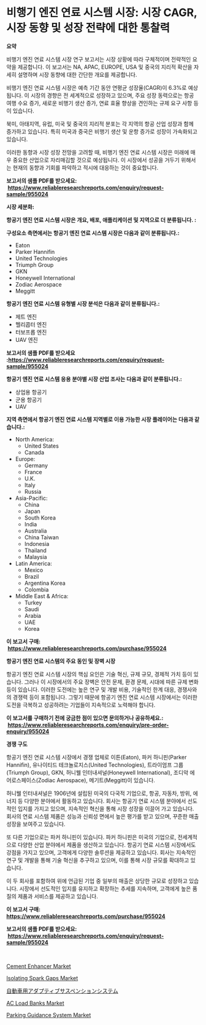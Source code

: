 <p><h1>비행기 엔진 연료 시스템 시장: 시장 CAGR, 시장 동향 및 성장 전략에 대한 통찰력</h1></p><p><strong>요약</strong></p>
<p><p>비행기 엔진 연료 시스템 시장 연구 보고서는 시장 상황에 따라 구체적이며 전략적인 요약을 제공합니다. 이 보고서는 NA, APAC, EUROPE, USA 및 중국의 지리적 확산을 자세히 설명하며 시장 동향에 대한 간단한 개요를 제공합니다.</p><p>비행기 엔진 연료 시스템 시장은 예측 기간 동안 연평균 성장율(CAGR)이 6.3%로 예상됩니다. 이 시장의 경향은 전 세계적으로 성장하고 있으며, 주요 성장 동력으로는 항공 여행 수요 증가, 새로운 비행기 생산 증가, 연료 효율 향상을 견인하는 규제 요구 사항 등이 있습니다.</p><p>북미, 아태지역, 유럽, 미국 및 중국의 지리적 분포는 각 지역의 항공 산업 성장과 함께 증가하고 있습니다. 특히 미국과 중국은 비행기 생산 및 운항 증가로 성장이 가속화되고 있습니다.</p><p>이러한 동향과 시장 성장 전망을 고려할 때, 비행기 엔진 연료 시스템 시장은 미래에 매우 중요한 산업으로 자리매김할 것으로 예상됩니다. 이 시장에서 성공을 거두기 위해서는 현재의 동향과 기회를 파악하고 적시에 대응하는 것이 중요합니다.</p></p>
<p><strong>보고서의 샘플 PDF를 받으세요: &nbsp;<a href="https://www.reliableresearchreports.com/enquiry/request-sample/955024">https://www.reliableresearchreports.com/enquiry/request-sample/955024</a></strong></p>
<p><strong>시장 세분화:</strong></p>
<p><strong> 항공기 엔진 연료 시스템 시장은 개요, 배포, 애플리케이션 및 지역으로 더 분류됩니다. :</strong></p>
<p><strong>구성요소 측면에서는 항공기 엔진 연료 시스템 시장은 다음과 같이 분류됩니다.:</strong></p>
<p><ul><li>Eaton</li><li>Parker Hannifin</li><li>United Technologies</li><li>Triumph Group</li><li>GKN</li><li>Honeywell International</li><li>Zodiac Aerospace</li><li>Meggitt</li></ul></p>
<p><strong> 항공기 엔진 연료 시스템 유형별 시장 분석은 다음과 같이 분류됩니다.:</strong></p>
<p><ul><li>제트 엔진</li><li>헬리콥터 엔진</li><li>터보프롭 엔진</li><li>UAV 엔진</li></ul></p>
<p><strong>보고서의 샘플 PDF를 받으세요 :<a href="https://www.reliableresearchreports.com/enquiry/request-sample/955024">https://www.reliableresearchreports.com/enquiry/request-sample/955024</a></strong></p>
<p><strong> 항공기 엔진 연료 시스템 응용 분야별 시장 산업 조사는 다음과 같이 분류됩니다.:</strong></p>
<p><ul><li>상업용 항공기</li><li>군용 항공기</li><li>UAV</li></ul></p>
<p><strong>지역 측면에서 항공기 엔진 연료 시스템 지역별로 이용 가능한 시장 플레이어는 다음과 같습니다.:</strong></p>
<p><ul>
    <li>
        North America:
        <ul>
            <li>United States</li>
            <li>Canada</li>
        </ul>
    </li>
    <li>
        Europe:
        <ul>
            <li>Germany</li>
            <li>France</li>
            <li>U.K.</li>
            <li>Italy</li>
            <li>Russia</li>
        </ul>
    </li>
    <li>
        Asia-Pacific:
        <ul>
            <li>China</li>
            <li>Japan</li>
            <li>South Korea</li>
            <li>India</li>
            <li>Australia</li>
            <li>China Taiwan</li>
            <li>Indonesia</li>
            <li>Thailand</li>
            <li>Malaysia</li>
        </ul>
    </li>
    <li>
        Latin America:
        <ul>
            <li>Mexico</li>
            <li>Brazil</li>
            <li>Argentina Korea</li>
            <li>Colombia</li>
        </ul>
    </li>
    <li>
        Middle East & Africa:
        <ul>
            <li>Turkey</li>
            <li>Saudi</li>
            <li>Arabia</li>
            <li>UAE</li>
            <li>Korea</li>
        </ul>
    </li>
    </ul></p>
<p><strong>이 보고서 구매: &nbsp;<a href="https://www.reliableresearchreports.com/purchase/955024">https://www.reliableresearchreports.com/purchase/955024</a></strong></p>
<p><strong>항공기 엔진 연료 시스템의 주요 동인 및 장벽 시장</strong></p>
<p><p>항공기 엔진 연료 시스템 시장의 핵심 요인은 기술 혁신, 규제 규모, 경제적 가치 등이 있습니다. 그러나 이 시장에서의 주요 장벽은 안전 문제, 환경 문제, 시대에 따른 규제 변화 등이 있습니다. 이러한 도전에는 높은 연구 및 개발 비용, 기술적인 한계 대응, 경쟁사와의 경쟁력 등이 포함됩니다. 그렇기 때문에 항공기 엔진 연료 시스템 시장에서는 이러한 도전을 극복하고 성공하려는 기업들이 지속적으로 노력해야 합니다.</p></p>
<p><strong>이 보고서를 구매하기 전에 궁금한 점이 있으면 문의하거나 공유하세요.: &nbsp;<a href="https://www.reliableresearchreports.com/enquiry/pre-order-enquiry/955024">https://www.reliableresearchreports.com/enquiry/pre-order-enquiry/955024</a></strong></p>
<p><strong>경쟁 구도</strong></p>
<p><p>항공기 엔진 연료 시스템 시장에서 경쟁 업체로 이튼(Eaton), 파커 하니핀(Parker Hannifin), 유나이티드 테크놀로지스(United Technologies), 트라이엄프 그룹(Triumph Group), GKN, 허니웰 인터내셔널(Honeywell International), 조디악 에어로스페이스(Zodiac Aerospace), 메기트(Meggitt)이 있습니다.</p><p>허니웰 인터내셔널은 1906년에 설립된 미국의 다국적 기업으로, 항공, 자동차, 방위, 에너지 등 다양한 분야에서 활동하고 있습니다. 회사는 항공기 연료 시스템 분야에서 선도적인 입지를 가지고 있으며, 지속적인 혁신을 통해 시장 성장을 이끌어 가고 있습니다. 회사의 연료 시스템 제품은 성능과 신뢰성 면에서 높은 평가를 받고 있으며, 꾸준한 매출 성장을 보여주고 있습니다.</p><p>또 다른 기업으로는 파커 하니핀이 있습니다. 파커 하니핀은 미국의 기업으로, 전세계적으로 다양한 산업 분야에서 제품을 생산하고 있습니다. 항공기 연료 시스템 시장에서도 강점을 가지고 있으며, 고객에게 다양한 솔루션을 제공하고 있습니다. 회사는 지속적인 연구 및 개발을 통해 기술 혁신을 추구하고 있으며, 이를 통해 시장 규모를 확대하고 있습니다.</p><p>이 두 회사를 포함하여 위에 언급된 기업 중 일부의 매출은 상당한 규모로 성장하고 있습니다. 시장에서 선도적인 입지를 유지하고 확장하는 추세를 지속하며, 고객에게 높은 품질의 제품과 서비스를 제공하고 있습니다.</p></p>
<p><strong>이 보고서 구매: &nbsp; <a href="https://www.reliableresearchreports.com/purchase/955024">https://www.reliableresearchreports.com/purchase/955024</a></strong></p>
<p><strong>보고서의 샘플 PDF를 받으세요: &nbsp;<a href="https://www.reliableresearchreports.com/enquiry/request-sample/955024">https://www.reliableresearchreports.com/enquiry/request-sample/955024</a></strong><strong></strong></p>
<p>&nbsp;</p>
<p><p><a href="https://view.publitas.com/reportprime-1/cement-enhancer-market-size-global-industry-overview-market-segmentation-and-forecast-2024-to-2031/">Cement Enhancer Market</a></p><p><a href="https://artistic-helicopter-ca9.notion.site/Isolating-Spark-Gaps-Market-Offer-Valuable-Insights-into-Market-Size-Market-Share-Market-Trends-a-3a0fcdd361034f77a4eaf82fe5cc60b9">Isolating Spark Gaps Market</a></p><p><a href="https://github.com/ppmazlotr77499/Market-Research-Report-List-1/blob/main/3725121185417.md">自動車用アダプティブサスペンションシステム</a></p><p><a href="https://valiant-lunge-8fe.notion.site/AC-Load-Banks-Market-Size-Global-Industry-Overview-Market-Segmentation-and-Forecast-2024-to-2031-0357c27ef94544cfbfd9218c4eda1241">AC Load Banks Market</a></p><p><a href="https://issuu.com/reportprime-2/docs/parking-guidance-system-market-size-2030.pptx">Parking Guidance System Market</a></p></p>
